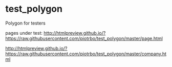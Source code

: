 # test_polygon
Polygon for testers

pages under test:
http://htmlpreview.github.io/?https://raw.githubusercontent.com/piotrbo/test_polygon/master/page.html

http://htmlpreview.github.io/?https://raw.githubusercontent.com/piotrbo/test_polygon/master/company.html
